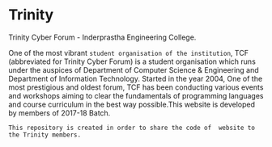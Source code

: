 # Trinity
Trinity Cyber Forum - Inderprastha Engineering College.

One of the most vibrant `student organisation of the institution`, TCF (abbreviated for Trinity Cyber Forum) is a student organisation which runs under the auspices of Department of Computer Science & Engineering and Department of Information Technology. Started in the year 2004, One of the most prestigious and oldest forum, TCF has been conducting various events and workshops aiming to clear the fundamentals of programming languages and course curriculum in the best way possible.This website is developed by members of 2017-18 Batch.

```
This repository is created in order to share the code of  website to the Trinity members.
```
